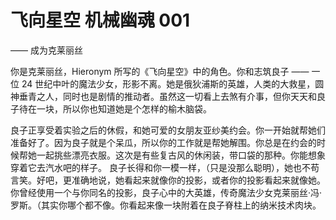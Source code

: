 # 飞向星空 机械幽魂 001

—— 成为克莱丽丝

你是克莱丽丝，Hieronym 所写的《飞向星空》中的角色。你和志筑良子 —— 一位 24 世纪中叶的魔法少女，形影不离。她是俄狄浦斯的英雄，人类的大救星，圆神垂青之人，同时也是剧情的推动者。虽然这一切看上去煞有介事，但你天天和良子待在一块，所以你也知道她是个怎样的榆木脑袋。

良子正享受着实验之后的休假，和她可爱的女朋友亚纱美约会。你一开始就帮她们准备好了。因为良子就是个呆瓜，所以你的工作就是帮她解围。你总是在约会的时候帮她一起挑些漂亮衣服。这次是有些复古风的休闲装，带口袋的那种。你能想象穿着它去汽水吧的样子。
良子长得和你一模一样，（只是没那么聪明），她也不苟言笑。好吧，更准确地说，她看起来就像你的投影，或者你的投影看起来就像她。你曾经使用一个与你同名的投影，良子心中的大英雄，传奇魔法少女克莱丽丝·冯·罗斯。（其实你哪个都不像。你看起来像一块附着在良子脊柱上的纳米技术肉块。

<!-- TODO: 请继续修改 -->
